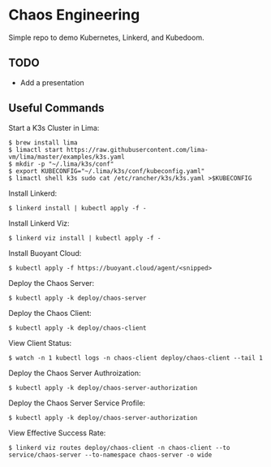 # Chaos Engineering

Simple repo to demo Kubernetes, Linkerd, and Kubedoom.

## TODO
- Add a presentation

## Useful Commands

Start a K3s Cluster in Lima:
```shell
$ brew install lima
$ limactl start https://raw.githubusercontent.com/lima-vm/lima/master/examples/k3s.yaml
$ mkdir -p "~/.lima/k3s/conf"
$ export KUBECONFIG="~/.lima/k3s/conf/kubeconfig.yaml"
$ limactl shell k3s sudo cat /etc/rancher/k3s/k3s.yaml >$KUBECONFIG
```

Install Linkerd:
```shell
$ linkerd install | kubectl apply -f -
```

Install Linkerd Viz:
```shell
$ linkerd viz install | kubectl apply -f -
```

Install Buoyant Cloud:
```shell
$ kubectl apply -f https://buoyant.cloud/agent/<snipped>
```

Deploy the Chaos Server:
```shell
$ kubectl apply -k deploy/chaos-server
```

Deploy the Chaos Client:
```shell
$ kubectl apply -k deploy/chaos-client
```

View Client Status:
```shell
$ watch -n 1 kubectl logs -n chaos-client deploy/chaos-client --tail 1
```

Deploy the Chaos Server Authroization:
```shell
$ kubectl apply -k deploy/chaos-server-authorization
```

Deploy the Chaos Server Service Profile:
```shell
$ kubectl apply -k deploy/chaos-server-authorization
```

View Effective Success Rate:
```shell
$ linkerd viz routes deploy/chaos-client -n chaos-client --to service/chaos-server --to-namespace chaos-server -o wide
```

